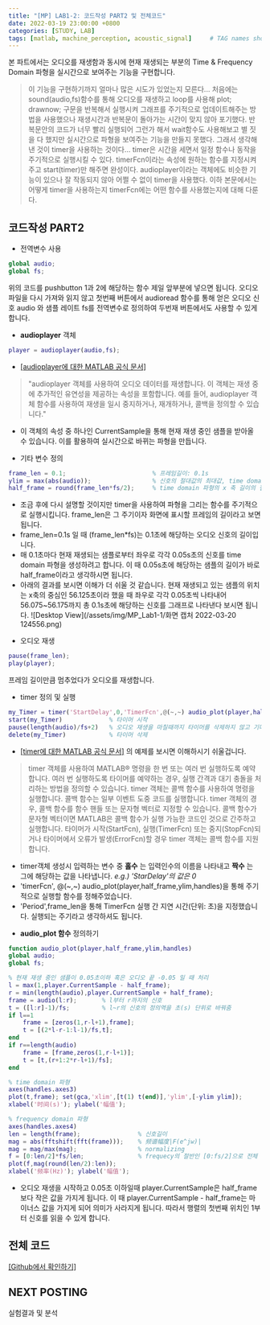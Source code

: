 ```yaml
---
title: "[MP] LAB1-2: 코드작성 PART2 및 전체코드"
date: 2022-03-19 23:00:00 +0800
categories: [STUDY, LAB]
tags: [matlab, machine_perception, acoustic_signal]     # TAG names should always be lowercase
---
```


본 파트에서는 오디오를 재생함과 동시에 현재 재생되는 부분의 Time & Frequency Domain 파형을 실시간으로 보여주는 기능을 구현합니다.
> 이 기능을 구현하기까지 얼마나 많은 시도가 있었는지 모른다... 처음에는 sound(audio,fs)함수를 통해 오디오를 재생하고 loop를 사용해 plot; drawnow; 구문을 반복해서 실행시켜 그래프를 주기적으로 업데이트해주는 방법을 사용했으나 
> 재생시간과 반복문이 돌아가는 시간이 맞지 않아 포기했다. 반복문안의 코드가 너무 빨리 실행되어 그런가 해서 wait함수도 사용해보고 별 짓을 다 했지만 실시간으로 파형을 보여주는 기능을 만들지 못했다.
> 그래서 생각해낸 것이 timer을 사용하는 것이다... timer은 시간을 세면서 일정 함수나 동작을 주기적으로 실행시킬 수 있다. timerFcn이라는 속성에 원하는 함수를 지정시켜주고 start(timer)만 해주면 완성이다.
> audioplayer이라는 객체에도 비슷한 기능이 있으나 잘 작동되지 않아 어쩔 수 없이 timer을 사용했다. 이하 본문에서는 어떻게 timer을 사용하는지 timerFcn에는 어떤 함수를 사용했는지에 대해 다룬다.
 
## 코드작성 PART2
+ 전역변수 사용  
```matlab
global audio;
global fs;
```
위의 코드를 pushbutton 1과 2에 해당하는 함수 제일 앞부분에 넣으면 됩니다. 오디오 파일을 다시 가져와 읽지 않고 첫번째 버튼에서 audioread 함수를 통해 얻은 오디오 신호 audio 와 샘플 레이트 fs를 전역변수로 정의하여 두번재 버튼에서도 사용할 수 있게 합니다.
+ __audioplayer__ 객체
```matlab
player = audioplayer(audio,fs);
```
  - [[audioplayer에 대한 MATLAB 공식 문서]](https://www.mathworks.com/help/releases/R2021a/matlab/ref/audioplayer.html "MATLAB 문서")
  > "audioplayer 객체를 사용하여 오디오 데이터를 재생합니다. 이 객체는 재생 중에 추가적인 유연성을 제공하는 속성을 포함합니다. 예를 들어, audioplayer 객체 함수를 사용하여 재생을 일시 중지하거나, 재개하거나, 콜백을 정의할 수 있습니다."
  - 이 객체의 속성 중 하나인 CurrentSample을 통해 현재 재생 중인 샘플을 받아올 수 있습니다. 이를 활용하여 실시간으로 바뀌는 파형을 만듭니다. 
+ 기타 변수 정의
```matlab
frame_len = 0.1;                        % 프레임길이: 0.1s
ylim = max(abs(audio));                 % 신호의 절대값의 최대값, time domain 파형의 y축 범위를 위함
half_frame = round(frame_len*fs/2);     % time domain 파형의 x 축 길이의 절반에 해당하는 샘플 크기
```
  - 조금 후에 다시 설명할 것이지만 timer을 사용하여 파형을 그리는 함수를 주기적으로 실행시킵니다. frame_len은 그 주기이자 화면에 표시할 프레임의 길이라고 보면 됩니다.
  - frame_len=0.1s 일 때 (frame_len\*fs)는 0.1초에 해당하는 오디오 신호의 길이입니다. 
  - 매 0.1초마다 현재 재생되는 샘플로부터 좌우로 각각 0.05s초의 신호를 time domain 파형을 생성하려고 합니다. 이 때 0.05s초에 해당하는 샘플의 길이가 바로 half_frame이라고 생각하시면 됩니다.
  - 아래의 결과를 보시면 이해가 더 쉬울 것 같습니다. 현재 재생되고 있는 샘플의 위치는 x축의 중심인 56.125초이라 했을 때 좌우로 각각 0.05초씩 나타내어 56.075~56.175까지 총 0.1s초에 해당하는 신호를 그래프로 나타낸다 보시면 됩니다.
![Desktop View](/assets/img/MP_Lab1-1/화면 캡처 2022-03-20 124556.png)
+ 오디오 재생
```matlab
pause(frame_len); 
play(player);
```
프레임 길이만큼 멈추었다가 오디오를 재생합니다.
+ timer 정의 및 실행
```matlab
my_Timer = timer('StartDelay',0,'TimerFcn',@(~,~) audio_plot(player,half_frame,ylim,handles),'BusyMode','drop','ExecutionMode','fixedSpacing','Period',frame_len);
start(my_Timer)             % 타이머 시작
pause(length(audio)/fs+2)   % 오디오 재생을 마칠때까지 타이머를 삭제하지 않고 기다림
delete(my_Timer)            % 타이머 삭제
```
  - [[timer에 대한 MATLAB 공식 문서]](https://www.mathworks.com/help/releases/R2021a/matlab/ref/timer-class.html "MATLAB 문서") 의 예제를 보시면 이해하시기 쉬울겁니다.
  > timer 객체를 사용하여 MATLAB® 명령을 한 번 또는 여러 번 실행하도록 예약합니다. 여러 번 실행하도록 타이머를 예약하는 경우, 실행 간격과 대기 충돌을 처리하는 방법을 정의할 수 있습니다.
  > timer 객체는 콜백 함수를 사용하여 명령을 실행합니다. 콜백 함수는 일부 이벤트 도중 코드를 실행합니다. timer 객체의 경우, 콜백 함수를 함수 핸들 또는 문자형 벡터로 지정할 수 있습니다. 콜백 함수가 문자형 벡터이면 MATLAB은 콜백 함수가 실행 가능한 코드인 것으로 간주하고 실행합니다. 타이머가 시작(StartFcn), 실행(TimerFcn) 또는 중지(StopFcn)되거나 타이머에서 오류가 발생(ErrorFcn)할 경우 timer 객체는 콜백 함수를 지원합니다.
  - timer객체 생성시 입력하는 변수 중 __홀수__ 는 입력인수의 이름을 나타내고 __짝수__ 는 그에 해당하는 값을 나타냅니다. _e.g.) 'StarDelay'의 값은 0_ 
  - 'timerFcn', @(~,~) audio_plot(player,half_frame,ylim,handles)을 통해 주기적으로 실행할 함수를 정해주었습니다.
  - 'Period',frame_len을 통해 TimerFcn 실행 간 지연 시간(단위: 초)을 지정했습니다. 실행되는 주기라고 생각하셔도 됩니다.
+ __audio_plot 함수__  정의하기  
```matlab
function audio_plot(player,half_frame,ylim,handles)
global audio;
global fs;

% 현재 재생 중인 샘플이 0.05초이하 혹은 오디오 끝 -0.05 일 때 처리
l = max(1,player.CurrentSample - half_frame); 
r = min(length(audio),player.CurrentSample + half_frame);
frame = audio(l:r);       % l부터 r까지의 신호
t = ([l:r]-1)/fs;         % l~r의 신호의 정의역을 초(s) 단위로 바꿔줌
if l==1
    frame = [zeros(1,r-l+1),frame]; 
    t = [(2*l-r-1:l-1)/fs,t];
end
if r==length(audio)
    frame = [frame,zeros(1,r-l+1)];
    t = [t,(r+1:2*r-l+1)/fs];
end

% time domain 파형
axes(handles.axes3) 
plot(t,frame); set(gca,'xlim',[t(1) t(end)],'ylim',[-ylim ylim]);
xlabel('时间(s)'); ylabel('幅值');

% frequency domain 파형
axes(handles.axes4) 
len = length(frame);                % 신호길이     
mag = abs(fftshift(fft(frame)));    % 频谱幅度|F(e^jw)|
mag = mag/max(mag);                 % normalizing
f = [0:len/2]*fs/len;               % frequecy의 절반인 [0:fs/2]으로 전체 주파수 영역을 타나낼 수 있음
plot(f,mag(round(len/2):len));
xlabel('频率(Hz)'); ylabel('幅值');
```
  - 오디오 재생을 시작하고 0.05초 이하일때 player.CurrentSample은 half_frame 보다 작은 값을 가지게 됩니다. 이 때 player.CurrentSample - half_frame는 마이너스 값을 가지게 되어 의미가 사라지게 됩니다. 따라서 행렬의 첫번째 위치인 1부터 신호를 읽을 수 있게 합니다. 

## 전체 코드
[[Github에서 확인하기]](https://github.com/ooongs/Machine-Perception/tree/main/Lab1 "ooong's Github")

## NEXT POSTING
실험결과 및 분석
